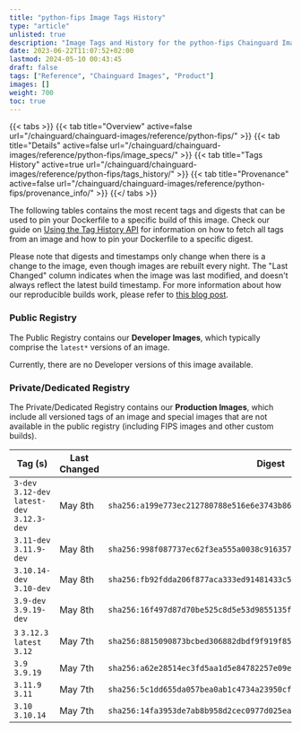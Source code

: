 ```yaml
---
title: "python-fips Image Tags History"
type: "article"
unlisted: true
description: "Image Tags and History for the python-fips Chainguard Image"
date: 2023-06-22T11:07:52+02:00
lastmod: 2024-05-10 00:43:45
draft: false
tags: ["Reference", "Chainguard Images", "Product"]
images: []
weight: 700
toc: true
---
```


{{< tabs >}}
{{< tab title="Overview" active=false url="/chainguard/chainguard-images/reference/python-fips/" >}}
{{< tab title="Details" active=false url="/chainguard/chainguard-images/reference/python-fips/image_specs/" >}}
{{< tab title="Tags History" active=true url="/chainguard/chainguard-images/reference/python-fips/tags_history/" >}}
{{< tab title="Provenance" active=false url="/chainguard/chainguard-images/reference/python-fips/provenance_info/" >}}
{{</ tabs >}}

The following tables contains the most recent tags and digests that can be used to pin your Dockerfile to a specific build of this image. Check our guide on [Using the Tag History API](/chainguard/chainguard-images/using-the-tag-history-api/) for information on how to fetch all tags from an image and how to pin your Dockerfile to a specific digest.

Please note that digests and timestamps only change when there is a change to the image, even though images are rebuilt every night. The "Last Changed" column indicates when the image was last modified, and doesn't always reflect the latest build timestamp. For more information about how our reproducible builds work, please refer to [this blog post](https://www.chainguard.dev/unchained/reproducing-chainguards-reproducible-image-builds).

### Public Registry
The Public Registry contains our **Developer Images**, which typically comprise the `latest*` versions of an image.

Currently, there are no Developer versions of this image available.

### Private/Dedicated Registry
The Private/Dedicated Registry contains our **Production Images**, which include all versioned tags of an image and special images that are not available in the public registry (including FIPS images and other custom builds).

| Tag (s)                                       | Last Changed | Digest                                                                    |
|-----------------------------------------------|--------------|---------------------------------------------------------------------------|
|  `3-dev` `3.12-dev` `latest-dev` `3.12.3-dev` | May 8th      | `sha256:a199e773ec212780788e516e6e3743b86844182f24b20e8db765397596889c0f` |
|  `3.11-dev` `3.11.9-dev`                      | May 8th      | `sha256:998f087737ec62f3ea555a0038c916357dfdf36aeb433a8826f62e342f59b1c4` |
|  `3.10.14-dev` `3.10-dev`                     | May 8th      | `sha256:fb92fdda206f877aca333ed91481433c541d86d492e8d289dd71df27520aafac` |
|  `3.9-dev` `3.9.19-dev`                       | May 8th      | `sha256:16f497d87d70be525c8d5e53d9855135f2544cb8ac70b234a0d5325bd7aa7072` |
|  `3` `3.12.3` `latest` `3.12`                 | May 7th      | `sha256:8815090873bcbed306882dbdf9f919f85a0a4a860ec49f6cf6186aff7db2c0b6` |
|  `3.9` `3.9.19`                               | May 7th      | `sha256:a62e28514ec3fd5aa1d5e84782257e09ef1cdd61db238209e314ca16432a4692` |
|  `3.11.9` `3.11`                              | May 7th      | `sha256:5c1dd655da057bea0ab1c4734a23950cf088e9c2c32e0db05059a092b6012e9b` |
|  `3.10` `3.10.14`                             | May 7th      | `sha256:14fa3953de7ab8b958d2cec0977d025eab3cd36597b2537f8ff797eb0285ac4b` |

